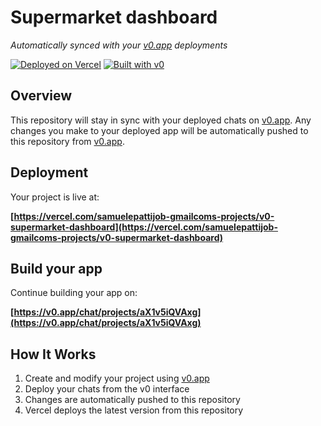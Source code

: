 # Supermarket dashboard

*Automatically synced with your [v0.app](https://v0.app) deployments*

[![Deployed on Vercel](https://img.shields.io/badge/Deployed%20on-Vercel-black?style=for-the-badge&logo=vercel)](https://vercel.com/samuelepattijob-gmailcoms-projects/v0-supermarket-dashboard)
[![Built with v0](https://img.shields.io/badge/Built%20with-v0.app-black?style=for-the-badge)](https://v0.app/chat/projects/aX1v5iQVAxg)

## Overview

This repository will stay in sync with your deployed chats on [v0.app](https://v0.app).
Any changes you make to your deployed app will be automatically pushed to this repository from [v0.app](https://v0.app).

## Deployment

Your project is live at:

**[https://vercel.com/samuelepattijob-gmailcoms-projects/v0-supermarket-dashboard](https://vercel.com/samuelepattijob-gmailcoms-projects/v0-supermarket-dashboard)**

## Build your app

Continue building your app on:

**[https://v0.app/chat/projects/aX1v5iQVAxg](https://v0.app/chat/projects/aX1v5iQVAxg)**

## How It Works

1. Create and modify your project using [v0.app](https://v0.app)
2. Deploy your chats from the v0 interface
3. Changes are automatically pushed to this repository
4. Vercel deploys the latest version from this repository